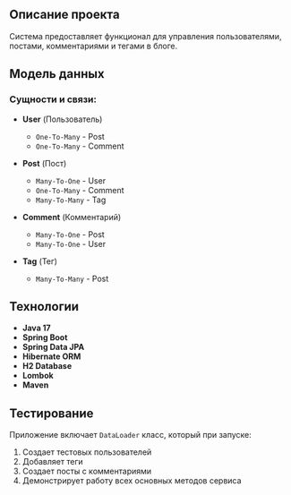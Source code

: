 ## Описание проекта

Система предоставляет функционал для управления пользователями, постами, комментариями и тегами в блоге.

## Модель данных

### Сущности и связи:

- **User** (Пользователь)
  - `One-To-Many` - Post
  - `One-To-Many` - Comment

- **Post** (Пост)
  - `Many-To-One` - User
  - `One-To-Many` - Comment
  - `Many-To-Many` - Tag

- **Comment** (Комментарий)
  - `Many-To-One` - Post
  - `Many-To-One` - User

- **Tag** (Тег)
  - `Many-To-Many` - Post

## Технологии

- **Java 17**
- **Spring Boot**
- **Spring Data JPA**
- **Hibernate ORM**
- **H2 Database**
- **Lombok**
- **Maven**

## Тестирование

Приложение включает `DataLoader` класс, который при запуске:
1. Создает тестовых пользователей
2. Добавляет теги
3. Создает посты с комментариями
4. Демонстрирует работу всех основных методов сервиса
